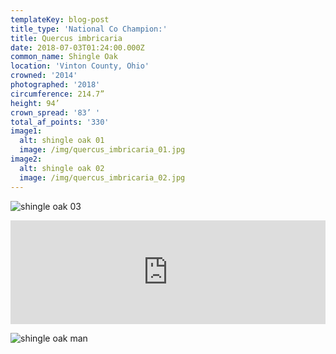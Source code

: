 ```yaml
---
templateKey: blog-post
title_type: 'National Co Champion:'
title: Quercus imbricaria
date: 2018-07-03T01:24:00.000Z
common_name: Shingle Oak
location: 'Vinton County, Ohio'
crowned: '2014'
photographed: '2018'
circumference: 214.7”
height: 94’
crown_spread: '83’ '
total_af_points: '330'
image1:
  alt: shingle oak 01
  image: /img/quercus_imbricaria_01.jpg
image2:
  alt: shingle oak 02
  image: /img/quercus_imbricaria_02.jpg
---
```

![shingle oak 03](/img/quercus_imbricaria_03.jpg "shingle oak 03")

<iframe width="100%" height="166" scrolling="no" frameborder="no" allow="autoplay" src="https://w.soundcloud.com/player/?url=https%3A//api.soundcloud.com/tracks/611919789&color=%23ff5500&auto_play=false&hide_related=false&show_comments=true&show_user=true&show_reposts=false&show_teaser=true"></iframe>

![shingle oak man ](/img/quercus_imbricaria_04.jpg "shingle oak man")

